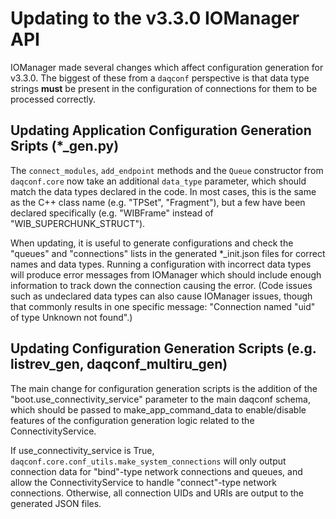 # Updating to the v3.3.0 IOManager API

IOManager made several changes which affect configuration generation for v3.3.0. The biggest of these from a `daqconf` perspective is that data type strings **must** be present in the configuration of connections for them to be processed correctly.

## Updating Application Configuration Generation Sripts (*_gen.py)

The `connect_modules`, `add_endpoint` methods and the `Queue` constructor from `daqconf.core` now take an additional `data_type` parameter, which should match the data types declared in the code. In most cases, this is the same as the C++ class name (e.g. "TPSet", "Fragment"), but a few have been declared specifically (e.g. "WIBFrame" instead of "WIB_SUPERCHUNK_STRUCT").

When updating, it is useful to generate configurations and check the "queues" and "connections" lists in the generated *_init.json files for correct names and data types. Running a configuration with incorrect data types will produce error messages from IOManager which should include enough information to track down the connection causing the error. (Code issues such as undeclared data types can also cause IOManager issues, though that commonly results in one specific message: "Connection named "uid" of type Unknown not found".)

## Updating Configuration Generation Scripts (e.g. listrev_gen, daqconf_multiru_gen)

The main change for configuration generation scripts is the addition of the "boot.use_connectivity_service" parameter to the main daqconf schema, which should be passed to make_app_command_data to enable/disable features of the configuration generation logic related to the ConnectivityService.

If use_connectivity_service is True, `daqconf.core.conf_utils.make_system_connections` will only output connection data for "bind"-type network connections and queues, and allow the ConnectivityService to handle "connect"-type network connections. Otherwise, all connection UIDs and URIs are output to the generated JSON files.